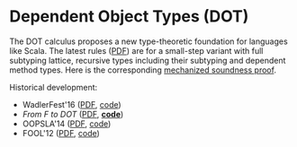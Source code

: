 Dependent Object Types (DOT)
============================

The DOT calculus proposes a new type-theoretic foundation for languages like Scala.
The latest rules ([PDF](http://lampwww.epfl.ch/~amin/dot/current_rules.pdf)) are for a small-step variant
with full subtyping lattice, recursive types including their subtyping and dependent method types.
Here is the corresponding [mechanized soundness proof](https://github.com/TiarkRompf/minidot/blob/master/dev2016/dot.v).

Historical development:
- WadlerFest'16 ([PDF](http://infoscience.epfl.ch/record/215280/files/paper_1.pdf), [code](http://wadlerfest.namin.net))
- _From F to DOT_ ([PDF](http://arxiv.org/pdf/1510.05216.pdf), [**code**](http://github.com/TiarkRompf/minidot))
- OOPSLA'14 ([PDF](http://lampwww.epfl.ch/~amin/dot/fpdt_post.pdf), [code](http://oopsla14.namin.net))
- FOOL'12 ([PDF](http://lampwww.epfl.ch/~amin/dot/fool.pdf), [code](http://https://github.com/namin/dot/tree/fool))
